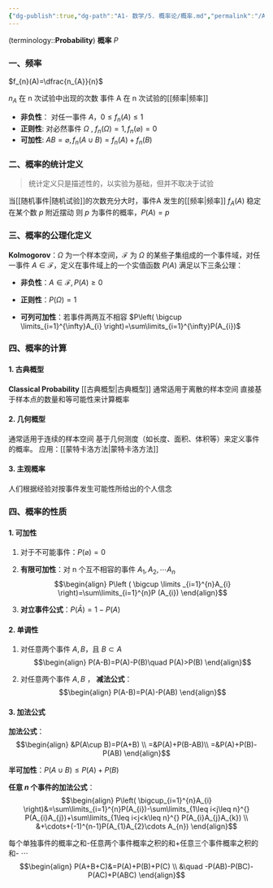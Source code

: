 ```yaml
---
{"dg-publish":true,"dg-path":"A1- 数学/5. 概率论/概率.md","permalink":"/A1- 数学/5. 概率论/概率/","dgPassFrontmatter":true,"noteIcon":"","created":"2024-05-21T15:20:28.000+08:00","updated":"2025-07-01T11:22:44.000+08:00"}
---
```


(terminology::**Probability**)  **概率**   $P$

### 一、频率
$f_{n}(A)=\dfrac{n_{A}}{n}$

$n_{A}$ 在 n 次试验中出现的次数
事件 A 在 n 次试验的[[频率\|频率]]
- **非负性**： 对任一事件 $A$，$0\leq f_{n}(A)\leq 1$
- **正则性**:   对必然事件 $\Omega$ , $f_{n}(\Omega)=1,f_{n}(\varnothing)=0$
- **可加性**:   $AB=\varnothing,f_{n}(A\cup B)=f_{n}(A)+f_{n}(B)$

### 二、概率的统计定义
> 统计定义只是描述性的，以实验为基础，但并不取决于试验

当[[随机事件\|随机试验]]的次数充分大时，事件A 发生的[[频率\|频率]] $f_{A}(A)$ 稳定在某个数 $p$ 附近摆动
则 $p$ 为事件的概率，$P(A)=p$


### 三、概率的公理化定义
**Kolmogorov**：$\Omega$ 为一个样本空间，$\mathscr{F}$ 为 $\Omega$ 的某些子集组成的一个事件域，对任一事件 $A\in \mathscr{F}$，定义在事件域上的一个实值函数 $P(A)$ 满足以下三条公理：

- **非负性**：$A\in \mathscr{F},P(A)\geq 0$ 

- **正则性**：$P(\Omega)=1$

- **可列可加性**：若事件两两互不相容  $P\left( \bigcup \limits_{i=1}^{\infty}A_{i} \right)=\sum\limits_{i=1}^{\infty}P(A_{i})$

### 四、概率的计算
#### 1. 古典概型
**Classical Probability**    [[古典概型\|古典概型]]
通常适用于离散的样本空间
直接基于样本点的数量和等可能性来计算概率

#### 2. 几何概型
通常适用于连续的样本空间
基于几何测度（如长度、面积、体积等）来定义事件的概率。
应用：[[蒙特卡洛方法\|蒙特卡洛方法]]

#### 3. 主观概率
人们根据经验对按事件发生可能性所给出的个人信念

### 四、概率的性质
#### 1. 可加性
1. 对于不可能事件：$P (\varnothing)=0$

2. **有限可加性**：对 n 个互不相容的事件 $A_{1},A_{2},\cdots A_{n}$
$$\begin{align}
P\left ( \bigcup \limits _{i=1}^{n}A_{i} \right)=\sum\limits_{i=1}^{n}P (A_{i})
\end{align}$$

3. **对立事件公式**：$P(\bar{A})=1-P (A)$


#### 2. 单调性
1. 对任意两个事件 $A,B$，且 $B\subset A$
$$\begin{align}
P(A-B)=P(A)-P(B)\quad  P(A)>P(B)
\end{align}$$

2. 对任意两个事件 $A,B$  ， **减法公式**：
$$\begin{align}
P(A-B)=P(A)-P(AB)
\end{align}$$

#### 3. 加法公式
**加法公式**：
$$\begin{align}
&P(A\cup B)=P(A+B)  \\
=&P(A)+P(B-AB)\\
=&P(A)+P(B)-P(AB)
\end{align}$$

**半可加性**：$P(A\cup B)\leq P(A)+P(B)$

**任意 $n$ 个事件的加法公式**：
$$\begin{align}
P\left( \bigcup_{i=1}^{n}A_{i} \right)&=\sum\limits_{i=1}^{n}P(A_{i})-\sum\limits_{1\leq i<j\leq n}^{} P(A_{i}A_{j})+\sum\limits_{1\leq i<j<k\leq n}^{} P(A_{i}A_{j}A_{k}) \\
&+\cdots+(-1)^{n-1}P(A_{1}A_{2}\cdots A_{n})
\end{align}$$

每个单独事件的概率之和-任意两个事件概率之积的和+任意三个事件概率之积的和- $\cdots$
$$\begin{align}
P(A+B+C)&=P(A)+P(B)+P(C) \\
&\quad -P(AB)-P(BC)-P(AC)+P(ABC)
\end{align}$$

